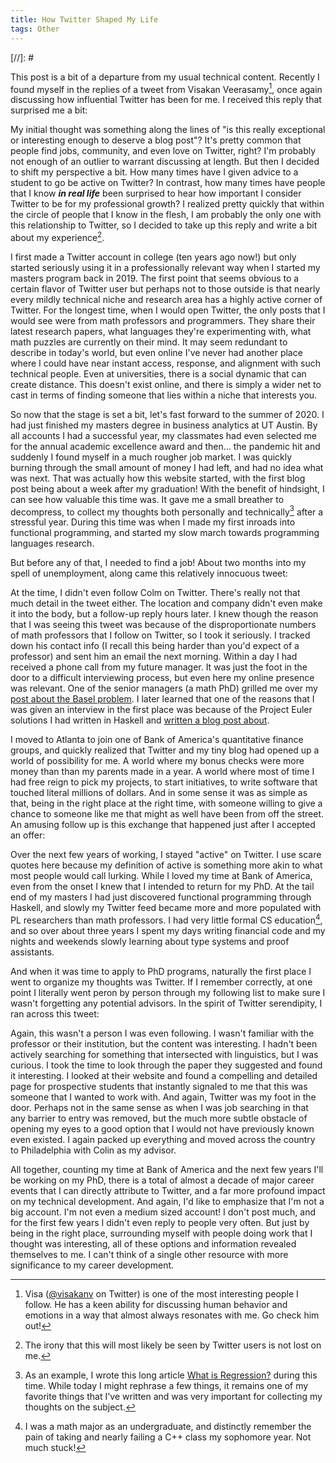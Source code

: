```yaml
---
title: How Twitter Shaped My Life
tags: Other
---
```


[//]: # <script async src="https://platform.twitter.com/widgets.js" charset="utf-8"></script> 
<script async src="https://platform.twitter.com/widgets.js" charset="utf-8"></script> 

This post is a bit of a departure from my usual technical content. Recently I
found myself in the replies of a tweet from Visakan Veerasamy[^visa], once again
discussing how influential Twitter has been for me. I received this reply
that surprised me a bit:

<blockquote class="twitter-tweet lds-dual-ring" data-theme="dark">
  <a href="https://twitter.com/DefenderOfBasic/status/1860830335149150375"></a> 
</blockquote>

[^visa]: Visa ([@visakanv](https://twitter.com/visakanv) on Twitter) is one of
    the most interesting people I follow. He has a keen ability for discussing
    human behavior and emotions in a way that almost always resonates with me.
    Go check him out!

My initial thought was something along the lines of "is this really exceptional
or interesting enough to deserve a blog post"? It's pretty common that people
find jobs, community, and even love on Twitter, right? I'm probably not enough
of an outlier to warrant discussing at length. But then I decided to shift my
perspective a bit. How many times have I given advice to a student to go be
active on Twitter? In contrast, how many times have people that I know ***in
real life*** been surprised to hear how important I consider Twitter to be for
my professional growth? I realized pretty quickly that within the circle of
people that I know in the flesh, I am probably the only one with this
relationship to Twitter, so I decided to take up this reply and write a bit
about my experience[^irony].

[^irony]: The irony that this will most likely be seen by Twitter users is not
    lost on me. 

I first made a Twitter account in college (ten years ago now!) but only started
seriously using it in a professionally relevant way when I started my masters
program back in 2019. The first point that seems obvious to a certain flavor of
Twitter user but perhaps not to those outside is that nearly every mildly
technical niche and research area has a highly active corner of Twitter. For the
longest time, when I would open Twitter, the only posts that I would see were
from math professors and programmers. They share their latest research papers,
what languages they're experimenting with, what math puzzles are currently on
their mind. It may seem redundant to describe in today's world, but even online
I've never had another place where I could have near instant access, response,
and alignment with such technical people. Even at universities, there is a
social dynamic that can create distance. This doesn't exist online, and there is
simply a wider net to cast in terms of finding someone that lies within a niche
that interests you.

So now that the stage is set a bit, let's fast forward to the summer of 2020. I
had just finished my masters degree in business analytics at UT Austin. By all
accounts I had a successful year, my classmates had even selected me for the
annual academic excellence award and then... the pandemic hit and suddenly I
found myself in a much rougher job market. I was quickly burning through the
small amount of money I had left, and had no idea what was next. That was
actually how this website started, with the first blog post being about a week
after my graduation! With the benefit of hindsight, I can see how valuable this
time was. It gave me a small breather to decompress, to collect my thoughts both
personally and technically[^regression] after a stressful year. During this time
was when I made my first inroads into functional programming, and started my
slow march towards programming languages research. 

[^regression]: As an example, I wrote this long article [What is
    Regression?](https://chrishenson.net/posts/2020-06-12-regression.html)
    during this time. While today I might rephrase a few things, it remains one
    of my favorite things that I've written and was very important for
    collecting my thoughts on the subject.

But before any of that, I needed to find a job! About two months into my spell
of unemployment, along came this relatively innocuous tweet:

<blockquote class="twitter-tweet lds-dual-ring" data-theme="dark">
  <a href="https://twitter.com/CardColm/status/1273441117107892228"></a> 
</blockquote>

At the time, I didn't even follow Colm on Twitter. There's really not that much
detail in the tweet either. The location and company didn't even make it into
the body, but a follow-up reply hours later. I knew though the reason that I was
seeing this tweet was because of the disproportionate numbers of math professors
that I follow on Twitter, so I took it seriously. I tracked down his contact
info (I recall this being harder than you'd expect of a professor) and sent him
an email the next morning. Within a day I had received a phone call from my
future manager. It was just the foot in the door to a difficult interviewing process,
but even here my online presence was relevant. One of the senior managers (a
math PhD) grilled me over my [post about the Basel
problem](https://chrishenson.net/posts/2020-05-27-basel.html). I later learned
that one of the reasons that I was given an interview in the first place was
because of the Project Euler solutions I had written in Haskell and [written a
blog post about](https://chrishenson.net/posts/2020-07-12-fib_power.html).

I moved to Atlanta to join one of Bank of America's quantitative finance groups,
and quickly realized that Twitter and my tiny blog had opened up a world of
possibility for me. A world where my bonus checks were more money than than my
parents made in a year. A world where most of time I had free reign to pick my
projects, to start initiatives, to write software that touched literal millions
of dollars. And in some sense it was as simple as that, being in the right place
at the right time, with someone willing to give a chance to someone like me that
might as well have been from off the street. An amusing follow up is this
exchange that happened just after I accepted an offer:

<blockquote class="twitter-tweet lds-dual-ring" data-theme="dark">
  <a href="https://twitter.com/CardColm/status/1283763996110270464?ref_src=twsrc%5Etfw"></a> 
</blockquote>

Over the next few years of working, I stayed "active" on Twitter. I use scare
quotes here because my definition of active is something more akin to what most
people would call lurking. While I loved my time at Bank of America, even from
the onset I knew that I intended to return for my PhD. At the tail end of my
masters I had just discovered functional programming through Haskell,
and slowly my Twitter feed became more and more populated with PL researchers
than math professors. I had very little formal CS education[^fail], and so over
about three years I spent my days writing financial code and my nights and
weekends slowly learning about type systems and proof assistants.

[^fail]: I was a math major as an undergraduate, and distinctly remember the
    pain of taking and nearly failing a C++ class my sophomore year. Not much stuck!

And when it was time to apply to PhD programs, naturally the first place I went
to organize my thoughts was Twitter. If I remember correctly, at one point I
literally went peron by person through my following list to make sure I wasn't
forgetting any potential advisors. In the spirit of Twitter serendipity, I ran
across this tweet:

<blockquote class="twitter-tweet lds-dual-ring" data-theme="dark">
  <a href="https://twitter.com/csgordon/status/1587517177179308032"></a> 
</blockquote>

Again, this wasn't a person I was even following. I wasn't familiar with the
professor or their institution, but the content was interesting. I hadn't been
actively searching for something that intersected with linguistics, but I was
curious. I took the time to look through the paper they suggested and found it
interesting. I looked at their website and found a compelling and detailed page
for prospective students that instantly signaled to me that this was someone
that I wanted to work with. And again, Twitter was my foot in the door. Perhaps
not in the same sense as when I was job searching in that any barrier to entry
was removed, but the much more subtle obstacle of opening my eyes to a good
option that I would not have previously known even existed. I again packed up
everything and moved across the country to Philadelphia with Colin as my advisor.

All together, counting my time at Bank of America and the next few years I'll be
working on my PhD, there is a total of almost a decade of major career events
that I can directly attribute to Twitter, and a far more profound impact on my
technical development. And again, I'd like to emphasize that I'm not a big
account. I'm not even a medium sized account! I don't post much, and for the
first few years I didn't even reply to people very often. But just by being in
the right place, surrounding myself with people doing work that I thought was
interesting, all of these options and information revealed themselves to me. I
can't think of a single other resource with more significance to my career
development.
